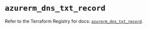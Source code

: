 # `azurerm_dns_txt_record`

Refer to the Terraform Registry for docs: [`azurerm_dns_txt_record`](https://registry.terraform.io/providers/hashicorp/azurerm/4.17.0/docs/resources/dns_txt_record).
